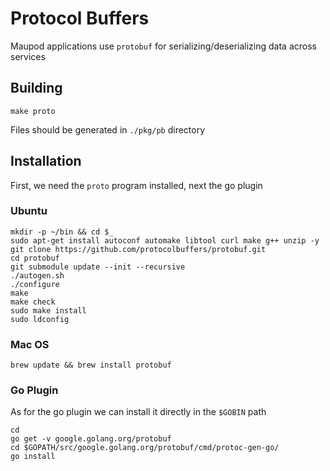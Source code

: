# Protocol Buffers

Maupod applications use `protobuf` for serializing/deserializing 
data across services

## Building

```
make proto
```

Files should be generated in `./pkg/pb` directory

## Installation

First, we need the `proto` program installed, next the go plugin

### Ubuntu

```
mkdir -p ~/bin && cd $_
sudo apt-get install autoconf automake libtool curl make g++ unzip -y
git clone https://github.com/protocolbuffers/protobuf.git
cd protobuf
git submodule update --init --recursive
./autogen.sh
./configure
make
make check
sudo make install
sudo ldconfig
```

### Mac OS

```
brew update && brew install protobuf
```

### Go Plugin

As for the go plugin we can install it directly in the `$GOBIN` path

```
cd
go get -v google.golang.org/protobuf
cd $GOPATH/src/google.golang.org/protobuf/cmd/protoc-gen-go/
go install
```